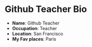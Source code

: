 # Github Teacher Bio

 - **Name**: Github Teacher
 - **Occupation**: Teacher
 - **Location**: San Francisco
 - **My Fav places**: Paris
